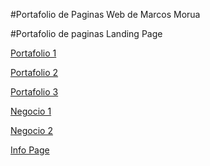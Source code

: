 #Portafolio de Paginas Web de Marcos Morua

#Portafolio de paginas Landing Page

[Portafolio 1](https://marcos-pines1.github.io/portafolio-de-paginas-web/portafolio-1/)

[Portafolio 2](https://marcos-pines1.github.io/portafolio-de-paginas-web/portafolio-2/)

[Portafolio 3](https://marcos-pines1.github.io/portafolio-de-paginas-web/portafolio-3/)

[Negocio 1](https://marcos-pines1.github.io/portafolio-de-paginas-web/negocio-1/)

[Negocio 2](https://marcos-pines1.github.io/portafolio-de-paginas-web/negocio-2/)

[Info Page]()
